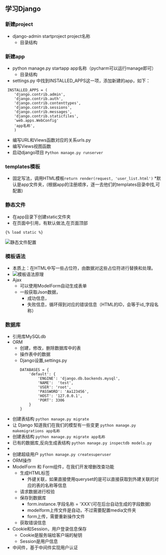 ## 学习Django
### 新建project
* django-admin startproject project名称
    * 目录结构
### 新建app
* python manage.py startapp app名称（pycharm可以运行manage即可）
  * 目录结构
* settings.py 中找到INSTALLED_APPS这一项，添加新建的app，如下：
```
 INSTALLED_APPS = (
    'django.contrib.admin',
    'django.contrib.auth',
    'django.contrib.contenttypes',
    'django.contrib.sessions',
    'django.contrib.messages',
    'django.contrib.staticfiles',
    'web.apps.WebConfig'
    'app名称',               
    )
```
* 编写URL和Views函数对应的关系urls.py
* 编写Views视图函数
* 启动django项目
  ```Python manage.py runserver ```
### templates模板
* 固定写法，调用HTML模板```return render(request, 'user_list.html')```
  *默认是app文件夹，(根据app的注册顺序，逐一去他们的templates目录中找,可配置)
### 静态文件
* 在app目录下创建static文件夹
* 在页面中引用，有默认做法,在页面顶部
```
{% load static %}
```

![静态文件配置](img.png)

### 模板语法
* 本质上：在HTML中写一些占位符，由数据对这些占位符进行替换和处理。
* ![模板语法原理](img_1.png)
* Ajax
  * 可以使用ModelForm自动生成表单
  * 一般获取Json数据，
    * 成功信息，
    * 失败信息，循环得到对应的错误信息（HTML的ID，会等于id_字段名称）
### 数据库
* 引用库MySQLdb
* ORM
  * 创建，修改，删除数据库中的表
  * 操作表中的数据
  * Django设置,settings.py
    ```
    DATABASES = {
        'default': {
            'ENGINE': 'django.db.backends.mysql',
            'NAME':  'test',
            'USER': 'root',
            'PASSWORD': 'Aa123456',
            'HOST': '127.0.0.1',
            'PORT': 3306
        }
    }
* 创建表结构
`python manage.py migrate`
* 让 Django 知道我们在我们的模型有一些变更
`python manage.py makemigrations app名称`
* 创建表结构
`python manage.py migrate app名称`
* 已有的数据库,反向生成表结构
`python manage.py inspectdb models.py`
* 
* 创建超级用户
`python manage.py createsuperuser`
* ORM操作
* ModelForm 和 Form组件，在我们开发增删改查功能
  * 生成HTML标签
    * 外键关联，如果直接使用queryset的是可以直接获取到外建关联的对应的表的名称等信息
  * 请求数据进行校验
  * 保存到数据库
    * form.instance.字段名称 = 'XXX'(可在后台自动生成的字段数据)
    * modelform上传文件是自动，不过需要配置media文件夹
    * form上传，需要重新操作文件
  * 获取错误信息
* Cookie和Session，用户登录信息保存
  * Cookie是服务端给客户端的秘钥
  * Session是用户信息
* 中间件，基于中间件实现用户认证

